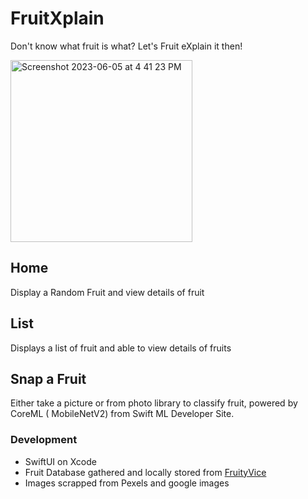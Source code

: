 # FruitXplain
Don't know what fruit is what? Let's Fruit eXplain it then!

<img width="291" alt="Screenshot 2023-06-05 at 4 41 23 PM" src="https://github.com/pss-coder/FruitXplain/assets/22881285/0bf036a8-ad46-4ee4-8eb4-e4a98f2fb668">

## Home
Display a Random Fruit and view details of fruit

## List
Displays a list of fruit and able to view details of fruits

## Snap a Fruit
Either take a picture or from photo library to classify fruit, powered by CoreML ( MobileNetV2) from Swift ML Developer Site.

### Development
- SwiftUI on Xcode
- Fruit Database gathered and locally stored from [FruityVice](https://www.fruityvice.com/)
- Images scrapped from Pexels and google images
